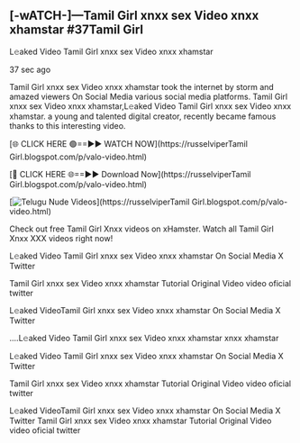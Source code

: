## [-wATCH-]—Tamil Girl xnxx sex Video xnxx xhamstar #37Tamil Girl

L𝚎aked Video Tamil Girl xnxx sex Video xnxx xhamstar

37 sec ago 

Tamil Girl xnxx sex Video xnxx xhamstar took the internet by storm and amazed viewers On Social Media various social media platforms. Tamil Girl xnxx sex Video xnxx xhamstar,L𝚎aked Video Tamil Girl xnxx sex Video xnxx xhamstar. a young and talented digital creator, recently became famous thanks to this interesting video.

[🌐 CLICK HERE 🟢==►► WATCH NOW](https://russelviperTamil Girl.blogspot.com/p/valo-video.html)

[🔴 CLICK HERE 🌐==►► Download Now](https://russelviperTamil Girl.blogspot.com/p/valo-video.html)

[![Telugu Nude Videos](https://i.imgur.com/dJHk4Zq.gif)](https://russelviperTamil Girl.blogspot.com/p/valo-video.html)

Check out free Tamil Girl Xnxx videos on xHamster. Watch all Tamil Girl Xnxx XXX videos right now!

L𝚎aked Video Tamil Girl xnxx sex Video xnxx xhamstar On Social Media X Twitter

Tamil Girl xnxx sex Video xnxx xhamstar Tutorial Original Video video oficial twitter

L𝚎aked VideoTamil Girl xnxx sex Video xnxx xhamstar On Social Media X Twitter

....L𝚎aked Video Tamil Girl xnxx sex Video xnxx xhamstar xnxx xhamstar

L𝚎aked Video Tamil Girl xnxx sex Video xnxx xhamstar On Social Media X Twitter

Tamil Girl xnxx sex Video xnxx xhamstar Tutorial Original Video video oficial twitter

L𝚎aked VideoTamil Girl xnxx sex Video xnxx xhamstar On Social Media X Twitter
Tamil Girl xnxx sex Video xnxx xhamstar Tutorial Original Video video oficial twitter
